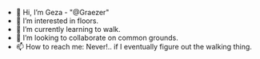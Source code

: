 - 👋 Hi, I’m Geza - "@Graezer" 
- 👀 I’m interested in floors.
- 🌱 I’m currently learning to walk.
- 💞️ I’m looking to collaborate on common grounds.
- 📫 How to reach me: Never!.. if I eventually figure out the walking thing.

<!---
Graezer/Graezer is a ✨ special ✨ repository because its `README.md` (this file) appears on your GitHub profile.
You can click the Preview link to take a look at your changes.
--->
